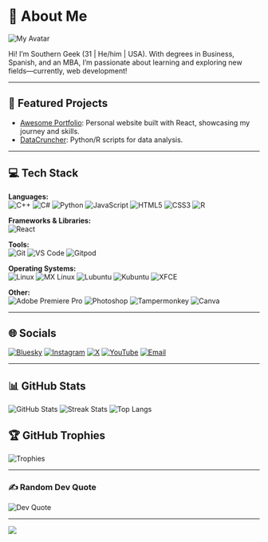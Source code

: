 # 💫 About Me
![My Avatar](https://github.com/user-attachments/assets/1c02cbb1-cd20-45be-8f8f-021ca5f12a7e)


Hi! I’m Southern Geek (31 | He/him | USA). With degrees in Business, Spanish, and an MBA, I’m passionate about learning and exploring new fields—currently, web development!

---

## 🚀 Featured Projects
- [Awesome Portfolio](https://github.com/Southern-Geek/awesome-portfolio): Personal website built with React, showcasing my journey and skills.
- [DataCruncher](https://github.com/Southern-Geek/datacruncher): Python/R scripts for data analysis.

---

## 💻 Tech Stack

**Languages:**  
![C++](...) ![C#](...) ![Python](...) ![JavaScript](...) ![HTML5](...) ![CSS3](...) ![R](...)

**Frameworks & Libraries:**  
![React](...)

**Tools:**  
![Git](...) ![VS Code](...) ![Gitpod](...)

**Operating Systems:**  
![Linux](...) ![MX Linux](...) ![Lubuntu](...) ![Kubuntu](...) ![XFCE](...)

**Other:**  
![Adobe Premiere Pro](...) ![Photoshop](...) ![Tampermonkey](...) ![Canva](...)

---

## 🌐 Socials

[![Bluesky](...)](...) [![Instagram](...)](...) [![X](...)](...) [![YouTube](...)](...) [![Email](...)](...)

---

## 📊 GitHub Stats

![GitHub Stats](...)
![Streak Stats](...)
![Top Langs](...)

## 🏆 GitHub Trophies

![Trophies](...)

---

### ✍️ Random Dev Quote

![Dev Quote](...)

---

[![](https://visitcount.itsvg.in/api?id=Southern-Geek&icon=9&color=4)](https://visitcount.itsvg.in)
